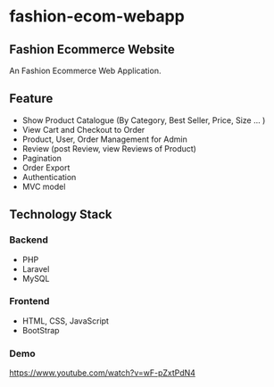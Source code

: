# fashion-ecom-webapp
## Fashion Ecommerce Website
An Fashion Ecommerce Web Application.
## Feature
- Show Product Catalogue (By Category, Best Seller, Price, Size ... )
- View Cart and Checkout to Order
- Product, User, Order Management for Admin
- Review (post Review, view Reviews of Product)
- Pagination
- Order Export
- Authentication
- MVC model
## Technology Stack
### Backend
- PHP
- Laravel
- MySQL
### Frontend
- HTML, CSS, JavaScript
- BootStrap
### Demo
https://www.youtube.com/watch?v=wF-pZxtPdN4
